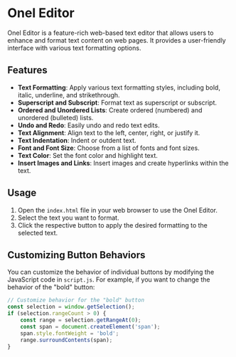 # Onel Editor

Onel Editor is a feature-rich web-based text editor that allows users to enhance and format text content on web pages. It provides a user-friendly interface with various text formatting options.

## Features

- **Text Formatting**: Apply various text formatting styles, including bold, italic, underline, and strikethrough.
- **Superscript and Subscript**: Format text as superscript or subscript.
- **Ordered and Unordered Lists**: Create ordered (numbered) and unordered (bulleted) lists.
- **Undo and Redo**: Easily undo and redo text edits.
- **Text Alignment**: Align text to the left, center, right, or justify it.
- **Text Indentation**: Indent or outdent text.
- **Font and Font Size**: Choose from a list of fonts and font sizes.
- **Text Color**: Set the font color and highlight text.
- **Insert Images and Links**: Insert images and create hyperlinks within the text.

## Usage

1. Open the `index.html` file in your web browser to use the Onel Editor.
2. Select the text you want to format.
3. Click the respective button to apply the desired formatting to the selected text.

## Customizing Button Behaviors

You can customize the behavior of individual buttons by modifying the JavaScript code in `script.js`. For example, if you want to change the behavior of the "bold" button:

```javascript
// Customize behavior for the "bold" button
const selection = window.getSelection();
if (selection.rangeCount > 0) {
    const range = selection.getRangeAt(0);
    const span = document.createElement('span');
    span.style.fontWeight = 'bold';
    range.surroundContents(span);
}
